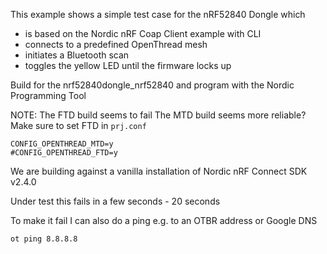 
This example shows a simple test case for the nRF52840 Dongle which

- is based on the Nordic nRF Coap Client example with CLI
- connects to a predefined OpenThread mesh
- initiates a Bluetooth scan
- toggles the yellow LED until the firmware locks up

Build for the nrf52840dongle_nrf52840 and program with the Nordic Programming Tool

NOTE: The FTD build seems to fail The MTD build seems more reliable? Make sure to set FTD in `prj.conf`

```
CONFIG_OPENTHREAD_MTD=y
#CONFIG_OPENTHREAD_FTD=y
```

We are building against a vanilla installation of Nordic nRF Connect SDK v2.4.0

Under test this fails in a few seconds - 20 seconds

To make it fail I can also do a ping e.g. to an OTBR address or Google DNS

```
ot ping 8.8.8.8
```
